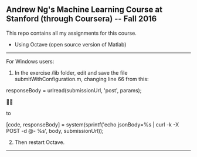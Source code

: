 ## Andrew Ng's Machine Learning Course at Stanford (through Coursera) -- Fall 2016
This repo contains all my assignments for this course.

- Using Octave (open source version of Matlab)
---------------

For Windows users:

1) In the exercise /lib folder, edit and save the file submitWithConfiguration.m, changing line 66 from this:


responseBody = urlread(submissionUrl, 'post', params);




to

[code, responseBody] = system(sprintf('echo jsonBody=%s | curl -k -X POST -d @- %s', body, submissionUrl));


2) Then restart Octave.

----------------
